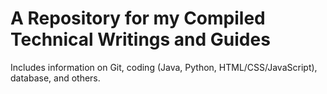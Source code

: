 # A Repository for my Compiled Technical Writings and Guides
Includes information on Git, coding (Java, Python, HTML/CSS/JavaScript), database, and others.
